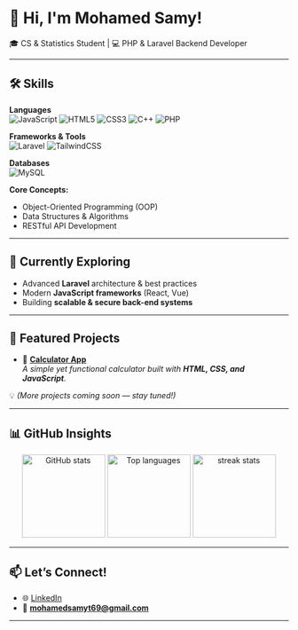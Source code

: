 # 👋 Hi, I'm Mohamed Samy!  
🎓 CS & Statistics Student | 💻 PHP & Laravel Backend Developer  

---

## 🛠 Skills  

**Languages**  
![JavaScript](https://img.shields.io/badge/JavaScript-F7DF1E?style=for-the-badge&logo=javascript&logoColor=black)
![HTML5](https://img.shields.io/badge/HTML5-E34F26?style=for-the-badge&logo=html5&logoColor=white)
![CSS3](https://img.shields.io/badge/CSS3-1572B6?style=for-the-badge&logo=css3&logoColor=white)
![C++](https://img.shields.io/badge/C++-00599C?style=for-the-badge&logo=cplusplus&logoColor=white)
![PHP](https://img.shields.io/badge/PHP-777BB4?style=for-the-badge&logo=php&logoColor=white)  

**Frameworks & Tools**  
![Laravel](https://img.shields.io/badge/Laravel-FF2D20?style=for-the-badge&logo=laravel&logoColor=white)
![TailwindCSS](https://img.shields.io/badge/Tailwind_CSS-38B2AC?style=for-the-badge&logo=tailwind-css&logoColor=white)  

**Databases**  
![MySQL](https://img.shields.io/badge/MySQL-005C84?style=for-the-badge&logo=mysql&logoColor=white)


**Core Concepts:**  
- Object-Oriented Programming (OOP)  
- Data Structures & Algorithms  
- RESTful API Development  

---

## 🌱 Currently Exploring  
- Advanced **Laravel** architecture & best practices  
- Modern **JavaScript frameworks** (React, Vue)  
- Building **scalable & secure back-end systems**  

---

## 🚀 Featured Projects  

- 🔢 [**Calculator App**](https://github.com/1mosamy/calculator)  
  *A simple yet functional calculator built with **HTML, CSS, and JavaScript**.*  

💡 *(More projects coming soon — stay tuned!)*  

---

## 📊 GitHub Insights  

<p align="center">
  <img src="https://github-readme-stats.vercel.app/api?username=1mosamy&show_icons=true&theme=radical" alt="GitHub stats" height="150"/>  
  <img src="https://github-readme-stats.vercel.app/api/top-langs/?username=1mosamy&layout=compact&theme=radical" alt="Top languages" height="150"/>  
  <img src="https://github-readme-streak-stats.herokuapp.com/?user=1mosamy&theme=radical" alt="streak stats" height="150"/>  
</p>  

---

## 📫 Let’s Connect!  
- 🌐 [LinkedIn](https://www.linkedin.com/in/mohamed-samy-96ba022a0/)  
- 📧 **mohamedsamyt69@gmail.com**  

---

